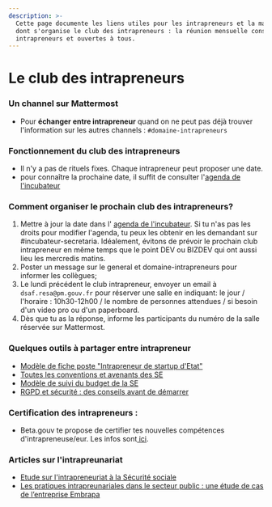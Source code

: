 ```yaml
---
description: >-
  Cette page documente les liens utiles pour les intrapreneurs et la manière
  dont s'organise le club des intrapreneurs : la réunion mensuelle consacrée aux
  intrapreneurs et ouvertes à tous.
---
```


# Le club des intrapreneurs

### Un channel sur Mattermost

* Pour **échanger entre intrapreneur** quand on ne peut pas déjà trouver l'information sur les autres channels : `#domaine-intrapreneurs`

### Fonctionnement du club des intrapreneurs

* Il n'y a pas de rituels fixes. Chaque intrapreneur peut proposer une date.
* pour connaître la prochaine date, il suffit de consulter l'[agenda de l'incubateur](https://calendar.google.com/calendar/embed?src=0ieonqap1r5jeal5ugeuhoovlg%40group.calendar.google.com\&ctz=Europe/Paris)

### Comment organiser le prochain club des intrapreneurs?

1. Mettre à jour la date dans l' [agenda de l'incubateur](https://calendar.google.com/calendar/embed?src=0ieonqap1r5jeal5ugeuhoovlg%40group.calendar.google.com\&ctz=Europe/Paris). Si tu n'as pas les droits pour modifier l'agenda, tu peux les obtenir en les demandant sur #incubateur-secretaria. Idéalement, évitons de prévoir le prochain club intrapreneur en même temps que le point DEV ou BIZDEV qui ont aussi lieu les mercredis matins.
2. Poster un message sur le general et domaine-intrapreneurs pour informer les collègues;
3. Le lundi précédent le club intrapreneur, envoyer un email à `dsaf.resa@pm.gouv.fr` pour réserver une salle en indiquant: le jour / l'horaire : 10h30-12h00 / le nombre de personnes attendues / si besoin d'un video pro ou d'un paperboard.
4. Dès que tu as la réponse, informe les participants du numéro de la salle réservée sur Mattermost.

### Quelques outils à partager entre intrapreneur

* [Modèle de fiche poste "Intrapreneur de startup d'Etat"](https://github.com/betagouv/beta.gouv.fr/files/3069081/Fiche.poste.Intrapreneur.startup.d.Etat.VBETA.docx)
* [Toutes les conventions et avenants des SE](https://www.data.gouv.fr/fr/datasets/conventions-de-partenariat/)
* [Modèle de suivi du budget de la SE](https://docs.google.com/spreadsheets/d/1JSVnmruZq0iufjpxabnYKaHcR1XBygL0MXkYOm7nz3E/edit?usp=sharing)
* [RGPD et sécurité : des conseils avant de démarrer](../../../gerer-sa-startup-detat-ou-de-territoires-au-quotidien/je-securise-mon-produit/guide-rgpd-et-securite.md)

### Certification des intrapreneurs :

* Beta.gouv te propose de certifier tes nouvelles compétences d'intrapreneuse/eur. Les infos sont[ ici](../certification-des-intrapreneurs/).

### Articles sur l'intrapreunariat

* [Etude sur l'intrapreneuriat à la Sécurité sociale](https://en3s.fr/articles-regards/reac/2020/INTRAPRENEURIAT.pdf)
* [Les pratiques intrapreunariales dans le secteur public : une étude de cas de l’entreprise Embrapa](https://pad.incubateur.net/kHFy0e1oTOSCbZAsQT24hg?view)

